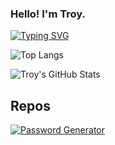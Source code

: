 ### Hello! I'm Troy.

[![Typing SVG](https://readme-typing-svg.herokuapp.com?multiline=true&width=500&lines=Full-Stack+Web+Developer.++++++++++)](https://git.io/typing-svg)

![Top Langs](https://github-readme-stats.vercel.app/api/top-langs/?username=troywiegel&layout=compact)

![Troy's GitHub Stats](https://github-readme-stats.vercel.app/api?username=troywiegel&show_icons=true&theme=vue)

## Repos

[![Password Generator](https://github-readme-stats.vercel.app/api/pin/?username=troywiegel&repo=password-generator&show_owner=true)](https://github.com/troywiegel/password-generator)
